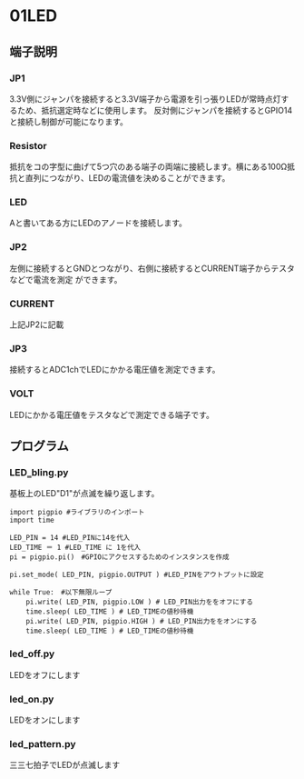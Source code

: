 # 01LED
## 端子説明
### JP1
3.3V側にジャンパを接続すると3.3V端子から電源を引っ張りLEDが常時点灯するため、抵抗選定時などに使用します。
反対側にジャンパを接続するとGPIO14と接続し制御が可能になります。  
### Resistor
抵抗をコの字型に曲げて5つ穴のある端子の両端に接続します。横にある100Ω抵抗と直列につながり、LEDの電流値を決めることができます。  
### LED
Aと書いてある方にLEDのアノードを接続します。  
### JP2
左側に接続するとGNDとつながり、右側に接続するとCURRENT端子からテスタなどで電流を測定
ができます。  
### CURRENT
上記JP2に記載
### JP3
接続するとADC1chでLEDにかかる電圧値を測定できます。　　
### VOLT
LEDにかかる電圧値をテスタなどで測定できる端子です。　　

## プログラム
### LED‗bling.py
基板上のLED"D1"が点滅を繰り返します。　　

```
import pigpio #ライブラリのインポート
import time

LED_PIN = 14 #LED_PINに14を代入
LED_TIME ＝ 1 #LED_TIME に 1を代入
pi = pigpio.pi()　#GPIOにアクセスするためのインスタンスを作成

pi.set_mode( LED_PIN, pigpio.OUTPUT ) #LED_PINをアウトプットに設定

while True:　#以下無限ループ
	pi.write( LED_PIN, pigpio.LOW ) # LED_PIN出力ををオフにする
	time.sleep( LED_TIME ) # LED_TIMEの値秒待機
	pi.write( LED_PIN, pigpio.HIGH ) # LED_PIN出力ををオンにする
	time.sleep( LED_TIME ) # LED_TIMEの値秒待機
```

### led_off.py
LEDをオフにします　　
### led_on.py
LEDをオンにします　　
### led_pattern.py
三三七拍子でLEDが点滅します　　
